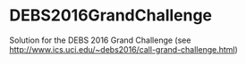 # DEBS2016GrandChallenge
Solution for the DEBS 2016 Grand Challenge (see http://www.ics.uci.edu/~debs2016/call-grand-challenge.html)
